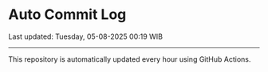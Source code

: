 # Auto Commit Log

Last updated: Tuesday, 05-08-2025 00:19 WIB

---

This repository is automatically updated every hour using GitHub Actions.
